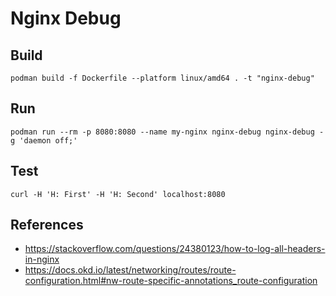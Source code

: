 # Nginx Debug

## Build
```shell
podman build -f Dockerfile --platform linux/amd64 . -t "nginx-debug"
```
## Run

```shell
podman run --rm -p 8080:8080 --name my-nginx nginx-debug nginx-debug -g 'daemon off;'
```

## Test
```shell
curl -H 'H: First' -H 'H: Second' localhost:8080
```

## References
- https://stackoverflow.com/questions/24380123/how-to-log-all-headers-in-nginx
- https://docs.okd.io/latest/networking/routes/route-configuration.html#nw-route-specific-annotations_route-configuration
